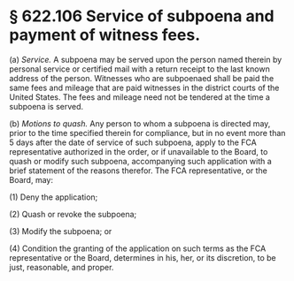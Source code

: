 # § 622.106   Service of subpoena and payment of witness fees.

(a) *Service.* A subpoena may be served upon the person named therein by personal service or certified mail with a return receipt to the last known address of the person. Witnesses who are subpoenaed shall be paid the same fees and mileage that are paid witnesses in the district courts of the United States. The fees and mileage need not be tendered at the time a subpoena is served.


(b) *Motions to quash.* Any person to whom a subpoena is directed may, prior to the time specified therein for compliance, but in no event more than 5 days after the date of service of such subpoena, apply to the FCA representative authorized in the order, or if unavailable to the Board, to quash or modify such subpoena, accompanying such application with a brief statement of the reasons therefor. The FCA representative, or the Board, may:


(1) Deny the application;


(2) Quash or revoke the subpoena;


(3) Modify the subpoena; or


(4) Condition the granting of the application on such terms as the FCA representative or the Board, determines in his, her, or its discretion, to be just, reasonable, and proper. 




